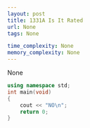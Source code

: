```yaml
---
layout: post
title: 1331A Is It Rated
url: None
tags: None

time_complexity: None
memory_complexity: None
---
```


None

```cpp
using namespace std;
int main(void)
{
    cout << "NO\n";
    return 0;
}

```

